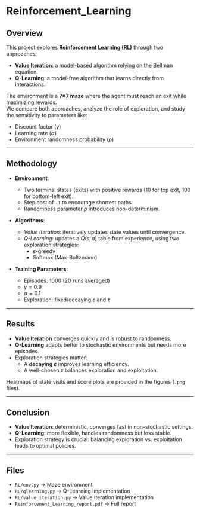 # Reinforcement_Learning

## Overview
This project explores **Reinforcement Learning (RL)** through two approaches:  
- **Value Iteration**: a model-based algorithm relying on the Bellman equation.  
- **Q-Learning**: a model-free algorithm that learns directly from interactions.  

The environment is a **7×7 maze** where the agent must reach an exit while maximizing rewards.  
We compare both approaches, analyze the role of exploration, and study the sensitivity to parameters like:  
- Discount factor ($\gamma$)  
- Learning rate ($\alpha$)  
- Environment randomness probability ($p$)  

---

## Methodology
- **Environment**:  
  - Two terminal states (exits) with positive rewards (10 for top exit, 100 for bottom-left exit).  
  - Step cost of `-1` to encourage shortest paths.  
  - Randomness parameter $p$ introduces non-determinism.  

- **Algorithms**:  
  - *Value Iteration*: iteratively updates state values until convergence.  
  - *Q-Learning*: updates a $Q(s,a)$ table from experience, using two exploration strategies:  
    - $\varepsilon$-greedy  
    - Softmax (Max-Boltzmann)  

- **Training Parameters**:  
  - Episodes: 1000 (20 runs averaged)  
  - $\gamma = 0.9$  
  - $\alpha = 0.1$  
  - Exploration: fixed/decaying $\varepsilon$ and $\tau$  

---

## Results
- **Value Iteration** converges quickly and is robust to randomness.  
- **Q-Learning** adapts better to stochastic environments but needs more episodes.  
- Exploration strategies matter:  
  - A **decaying $\varepsilon$** improves learning efficiency.  
  - A well-chosen **$\tau$** balances exploration and exploitation.  

Heatmaps of state visits and score plots are provided in the figures (`.png` files).  

---

## Conclusion
- **Value Iteration**: deterministic, converges fast in non-stochastic settings.  
- **Q-Learning**: more flexible, handles randomness but less stable.  
- Exploration strategy is crucial: balancing exploration vs. exploitation leads to optimal policies.  

---

## Files
- `RL/env.py` → Maze environment
- `RL/qlearning.py` → Q-Learning implementation
- `RL/value_iteration.py` → Value Iteration implementation
- `Reinforcement_Learning_report.pdf` → Full report
